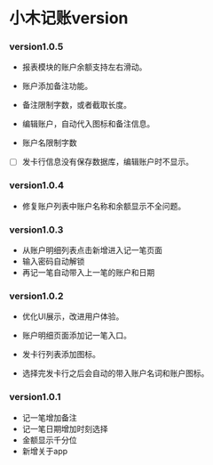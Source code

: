 # 小木记账version

### version1.0.5

- 报表模块的账户余额支持左右滑动。
- 账户添加备注功能。


- 备注限制字数，或者截取长度。

- 编辑账户，自动代入图标和备注信息。


- 账户名限制字数


- [ ] 发卡行信息没有保存数据库，编辑账户时不显示。

### version1.0.4

- 修复账户列表中账户名称和余额显示不全问题。

### version1.0.3

- 从账户明细列表点击新增进入记一笔页面
- 输入密码自动解锁
- 再记一笔自动带入上一笔的账户和日期

### version1.0.2

- 优化UI展示，改进用户体验。

- 账户明细页面添加记一笔入口。
- 发卡行列表添加图标。
- 选择完发卡行之后会自动的带入账户名词和账户图标。

### version1.0.1

- 记一笔增加备注
- 记一笔日期增加时刻选择
- 金额显示千分位
- 新增关于app
